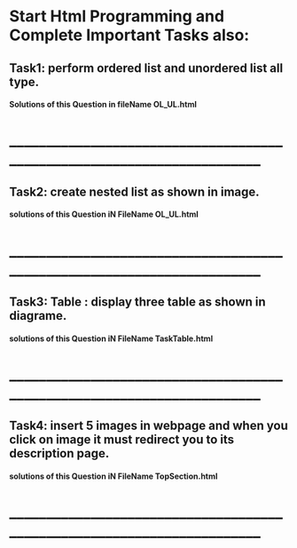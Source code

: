 # Start Html Programming and Complete Important Tasks also:

## Task1: perform ordered list and unordered list all type.
#### Solutions of this Question in fileName OL_UL.html
# _______________________________________________________________________
##  Task2: create nested list as shown in image.
#### solutions of this Question iN FileName OL_UL.html
# _______________________________________________________________________
## Task3: Table : display three table as shown in diagrame.
#### solutions of this Question iN FileName TaskTable.html
# _______________________________________________________________________
## Task4: insert 5 images in webpage and when you click on image it must redirect you to its description page.
#### solutions of this Question iN FileName TopSection.html
# _______________________________________________________________________
